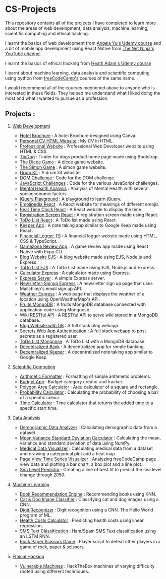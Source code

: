 # CS-Projects

This repository contains all of the projects I have completed to learn more about the areas of web development, data analysis, machine learning, scientific computing and ethical hacking.

I learnt the basics of web development from [Angela Yu's Udemy course](https://www.udemy.com/course/the-complete-web-development-bootcamp/) and a bit of mobile app development using React Native from [The Net Ninja's YouTube channel](https://www.youtube.com/channel/UCW5YeuERMmlnqo4oq8vwUpg).

I learnt the basics of ethical hacking from [Heath Adam's Udemy course](https://www.udemy.com/course/practical-ethical-hacking/) 

I learnt about machine learning, data analysis and scientific computing using python from [freeCodeCamp's](https://www.freecodecamp.org/learn/) courses of the same name.

I would recommend all of the courses mentioned above to anyone who is interested in these fields.
They helped me understand what I liked doing the most and what I wanted to pursue as a profession.

## Projects : 

1. [Web Development](https://github.com/kunalramharyani/CS-Projects/tree/main/Projects/Web%20Development%20Projects)
    - [Hotel Brochure](https://github.com/kunalramharyani/CS-Projects/blob/main/Projects/Web%20Development%20Projects/Frontend%20Web%20Development%20Projects/Responsive%20Web%20Design%20Projects/Hotel%20Website%20Design/The%20KH%20Hotel.pdf) : A hotel Brochure designed using Canva.
    - [Personal CV HTML Website](https://github.com/kunalramharyani/CS-Projects/blob/main/Projects/Web%20Development%20Projects/Frontend%20Web%20Development%20Projects/Responsive%20Web%20Design%20Projects/Personal%20CV%20HTML%20Website/index.html) : My CV in HTML.
    - [Professional Website](https://github.com/kunalramharyani/CS-Projects/tree/main/Projects/Web%20Development%20Projects/Frontend%20Web%20Development%20Projects/Responsive%20Web%20Design%20Projects/Professional%20HTML%2B%20CSS%20Website) : Professional Web Developer website using HTML & CSS.
    - [TinDog](https://github.com/kunalramharyani/CS-Projects/tree/main/Projects/Web%20Development%20Projects/Frontend%20Web%20Development%20Projects/Responsive%20Web%20Design%20Projects/TinDog%20Bootstrap%20Website) : Tinder for dogs product home page made using Bootstrap.
    - [The Dicee Game](https://github.com/kunalramharyani/CS-Projects/tree/main/Projects/Web%20Development%20Projects/Frontend%20Web%20Development%20Projects/JavaScript%20Projects/The%20Dicee%20Game) : A dicee game website.
    - [The Simon Game](https://github.com/kunalramharyani/CS-Projects/tree/main/Projects/Web%20Development%20Projects/Frontend%20Web%20Development%20Projects/JavaScript%20Projects/The%20Simon%20Game) : A simon game website.
    - [Drum Kit](https://github.com/kunalramharyani/CS-Projects/tree/main/Projects/Web%20Development%20Projects/Frontend%20Web%20Development%20Projects/JavaScript%20Projects/Drum%20Kit) : A drum kit website.
    - [DOM Challenge](https://github.com/kunalramharyani/CS-Projects/tree/main/Projects/Web%20Development%20Projects/Frontend%20Web%20Development%20Projects/JavaScript%20Projects/DOM%20Challenge) : Code for the DOM challenge.
    - [JavaScript Challenges](https://github.com/kunalramharyani/CS-Projects/tree/main/Projects/Web%20Development%20Projects/Frontend%20Web%20Development%20Projects/JavaScript%20Projects/JavaScript%20Challenges) : Code for the various JavaScript challenges.
    - [Mental Health Analysis](https://github.com/kunalramharyani/CS-Projects/tree/main/Projects/Web%20Development%20Projects/Frontend%20Web%20Development%20Projects/JavaScript%20Projects/Mental%20Health%20Analysis) : Analysis of Mental Health with several socioeconomic factors
    - [jQuery Playground](https://github.com/kunalramharyani/CS-Projects/tree/main/Projects/Web%20Development%20Projects/Frontend%20Web%20Development%20Projects/JavaScript%20Projects/jQuery%20Playground) : A playground to learn jQuery.
    - [Emojipedia React](https://github.com/kunalramharyani/CS-Projects/tree/main/Projects/Web%20Development%20Projects/Frontend%20Web%20Development%20Projects/React%20Projects/Emojipedia%20React) : A React website for meanings of different emojis.
    - [Real Time Clock React](https://github.com/kunalramharyani/CS-Projects/tree/main/Projects/Web%20Development%20Projects/Frontend%20Web%20Development%20Projects/React%20Projects/Real%20Time%20Clock%20React) : A React website to display the time.
    - [Registration Screen React](https://github.com/kunalramharyani/CS-Projects/tree/main/Projects/Web%20Development%20Projects/Frontend%20Web%20Development%20Projects/React%20Projects/Registration%20Screen%20React) : A registration screen made using React.
    - [ToDo List React](https://github.com/kunalramharyani/CS-Projects/tree/main/Projects/Web%20Development%20Projects/Frontend%20Web%20Development%20Projects/React%20Projects/ToDo%20List%20React) : A ToDo list made using React.
    - [Keeper App](https://github.com/kunalramharyani/CS-Projects/tree/main/Projects/Web%20Development%20Projects/Frontend%20Web%20Development%20Projects/React%20Projects/Keeper%20React%20App/keeper-react-app) : A note taking app similar to Google Keep made using React.
    - [Financial Logger TS](https://github.com/kunalramharyani/CS-Projects/tree/main/Projects/Web%20Development%20Projects/Frontend%20Web%20Development%20Projects/TypeScript%20Projects/Financial%20Logger%20TS) : A financial logger website made using HTML, CSS & TypeScript.
    - [Gamezone Review App](https://github.com/kunalramharyani/CS-Projects/tree/main/Projects/Web%20Development%20Projects/Frontend%20Web%20Development%20Projects/React%20Projects/React%20Native%20Projects/Gamezone%20Review%20App/gamezone-review-app) : A game review app made using React Native with Expo CLI.
    - [Blog Website EJS](https://github.com/kunalramharyani/CS-Projects/tree/main/Projects/Web%20Development%20Projects/Backend%20Web%20Development%20Projects/EJS%20Projects/Blog%20Website%20EJS) : A blog website made using EJS, Node.js and Express.
    - [ToDo List EJS](https://github.com/kunalramharyani/CS-Projects/tree/main/Projects/Web%20Development%20Projects/Backend%20Web%20Development%20Projects/EJS%20Projects/ToDoList%20EJS) : A ToDo List made using EJS, Node.js and Express.
    - [Calculator Express](https://github.com/kunalramharyani/CS-Projects/tree/main/Projects/Web%20Development%20Projects/Backend%20Web%20Development%20Projects/Express%20Projects/Calculator%20Express) : A calculator made using Express.
    - [Express Server](https://github.com/kunalramharyani/CS-Projects/tree/main/Projects/Web%20Development%20Projects/Backend%20Web%20Development%20Projects/Express%20Projects/Express%20Server) : A simple Express server.
    - [Newsletter-Signup Express](https://github.com/kunalramharyani/CS-Projects/tree/main/Projects/Web%20Development%20Projects/Backend%20Web%20Development%20Projects/Express%20Projects/Newsletter-Signup%20Express) : A newsletter sign up page that uses Mailchimp's email sign up API. 
    - [Weather Express](https://github.com/kunalramharyani/CS-Projects/tree/main/Projects/Web%20Development%20Projects/Backend%20Web%20Development%20Projects/Express%20Projects/Weather%20Express) : A web page that displays the weather of a location using OpenWeatherMap's API.
    - [Fruits MongoDB](https://github.com/kunalramharyani/CS-Projects/tree/main/Projects/Web%20Development%20Projects/Backend%20Web%20Development%20Projects/FruitsDB%20MongoDB) : A fruits MongoDB database connected with application code using Mongoose. 
    - [Wiki RESTful API](https://github.com/kunalramharyani/CS-Projects/tree/main/Projects/Web%20Development%20Projects/Backend%20Web%20Development%20Projects/Wiki%20RESTful%20API) : A RESTful API to serve wiki stored in a MongoDB database.
    - [Blog Website with DB](https://github.com/kunalramharyani/CS-Projects/tree/main/Projects/Web%20Development%20Projects/Full%20Stack%20Web%20Development%20Projects/Blog%20Website%20with%20DB) : A full stack blog webapp.
    - [Secrets Web App Authentication](https://github.com/kunalramharyani/CS-Projects/tree/main/Projects/Web%20Development%20Projects/Full%20Stack%20Web%20Development%20Projects/Secrets%20Web%20App%20Authentication) : A full stack webapp to post secrets as a registered user.
    - [ToDo List Mongoose](https://github.com/kunalramharyani/CS-Projects/tree/main/Projects/Web%20Development%20Projects/Full%20Stack%20Web%20Development%20Projects/ToDoList%20Mongoose) : A ToDo List with a MongoDB database.
    - [Decentralized Bank](https://github.com/kunalramharyani/CS-Projects/tree/main/Projects/Web%20Development%20Projects/Full%20Stack%20Web%20Development%20Projects/Decentralized%20Bank/dbank) : A decentralized app for simple banking.
    - [Decentralized Keeper](https://github.com/kunalramharyani/CS-Projects/tree/main/Projects/Web%20Development%20Projects/Full%20Stack%20Web%20Development%20Projects/Decentralized%20Keeper%20React%20App/dkeeper) : A decentralized note taking app similar to Google Keep.

2. [Scientific Computing](https://github.com/kunalramharyani/CS-Projects/tree/main/Projects/Scientific%20Computing%20Projects)
    - [Arithmetic Formatter](https://github.com/kunalramharyani/CS-Projects/blob/main/Projects/Scientific%20Computing%20Projects/Arithmetic%20Formatter/arithmetic_arranger.py) : Formatting of simple arithmetic problems.
    - [Budget App](https://github.com/kunalramharyani/CS-Projects/blob/main/Projects/Scientific%20Computing%20Projects/Budget%20App/budget.py) : Budget category creator and tracker.
    - [Polygon Area Calculator](https://github.com/kunalramharyani/CS-Projects/blob/main/Projects/Scientific%20Computing%20Projects/Polygon%20Area%20Calculator/shape_calculator.py) : Area calculator of a square and rectangle.
    - [Probability Calculator](https://github.com/kunalramharyani/CS-Projects/blob/main/Projects/Scientific%20Computing%20Projects/Probability%20Calculator/prob_calculator.py) : Calculating the probability of choosing a ball of a specific colour.
    - [Time Calculator](https://github.com/kunalramharyani/CS-Projects/blob/main/Projects/Scientific%20Computing%20Projects/Time%20Calculator/time_calculator.py) : Time calculator that returns the added time to a specific start time. 
3. [Data Analysis](https://github.com/kunalramharyani/CS-Projects/tree/main/Projects/Data%20Analysis%20Projects)
    - [Demographic Data Analyzer](https://github.com/kunalramharyani/CS-Projects/blob/main/Projects/Data%20Analysis%20Projects/Demographic%20Data%20Analyzer/demographic_data_analyzer.py) : Calculating demographic data from a dataset.
    - [Mean Variance Standard Deviation Calculator](https://github.com/kunalramharyani/CS-Projects/blob/main/Projects/Data%20Analysis%20Projects/Mean-Variance-Standard%20Deviation%20Calculator/mean_var_std.py) : Calculating the mean, variance and standard deviation of data using NumPy.
    - [Medical Data Visualizer](https://github.com/kunalramharyani/CS-Projects/blob/main/Projects/Data%20Analysis%20Projects/Medical%20Data%20Visualizer/medical_data_visualizer.py) : Calculating medical data from a dataset and drawing a categorical plot and a heat map.
    - [Page View Time Series Visualizer](https://github.com/kunalramharyani/CS-Projects/blob/main/Projects/Data%20Analysis%20Projects/Page%20View%20Time%20Series%20Visualizer/time_series_visualizer.py) : Analyzing freeCodeCamp page view data and plotting a bar chart, a box plot and a line plot.  
    - [Sea Level Predictor](https://github.com/kunalramharyani/CS-Projects/blob/main/Projects/Data%20Analysis%20Projects/Sea%20Level%20Predictor/sea_level_predictor.py) : Creating a line of best fit to predict the sea level change through 2050.
4. [Machine Learning](https://github.com/kunalramharyani/CS-Projects/tree/main/Projects/Machine%20Learning%20Projects)
    - [Book Recommendation Engine](https://github.com/kunalramharyani/CS-Projects/blob/main/Projects/Machine%20Learning%20Projects/Book%20Recommendation%20Engine%20using%20KNN/Book_Recommendation_Engine.ipynb) : Recommending books using KNN.
    - [Cat & Dog Image Classifier](https://github.com/kunalramharyani/CS-Projects/blob/main/Projects/Machine%20Learning%20Projects/Cat%20and%20Dog%20Image%20Classifier/Cat_Dog_Classifier.ipynb) : Classifying cat and dog images using a CNN.
    - [Digit Recognizer](https://github.com/kunalramharyani/CS-Projects/blob/main/Projects/Machine%20Learning%20Projects/Digit%20Recognizer/Digit_Recognizer.ipynb) : Digit recognition using a CNN. The Hello World program of ML.
    - [Health Costs Calculator](https://github.com/kunalramharyani/CS-Projects/blob/main/Projects/Machine%20Learning%20Projects/Linear%20Regression%20Health%20Costs%20Calculator/Predict_Health_Costs_with_Regression.ipynb) : Predicting health costs using linear regression. 
    - [SMS Text Classification](https://github.com/kunalramharyani/CS-Projects/blob/main/Projects/Machine%20Learning%20Projects/Neural%20Network%20SMS%20Text%20Classifier/SMS_Text_Classification.ipynb) : Ham/Spam SMS Text classification using an LSTM RNN.
    - [Rock Paper Scissors Game](https://github.com/kunalramharyani/CS-Projects/blob/main/Projects/Machine%20Learning%20Projects/Rock%20Paper%20Scissors/RPS.py) : Player script to defeat other players in a game of rock, paper & scissors.

5. [Ethical Hacking](https://github.com/kunalramharyani/CS-Projects/tree/main/Projects/Ethical%20Hacking%20Projects)
    - [Vulnerable Machines](https://github.com/kunalramharyani/CS-Projects/tree/main/Projects/Ethical%20Hacking%20Projects/Vulnerable%20Machines) : HackTheBox machines of varying difficulty rooted using different techniques.